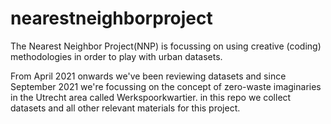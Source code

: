 # nearestneighborproject

The Nearest Neighbor Project(NNP) is focussing on using creative (coding) methodologies in order to play with urban datasets.

From April 2021 onwards we've been reviewing datasets and since September 2021 we're focussing on the concept of zero-waste imaginaries in the Utrecht area called Werkspoorkwartier.
in this repo we collect datasets and all other relevant materials for this project.
